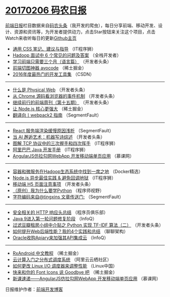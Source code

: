 # [20170206 码农日报](06.md)

[前端日报](http://caibaojian.com/c/news)栏目数据来自[码农头条](http://hao.caibaojian.com/)（我开发的爬虫），每日分享前端、移动开发、设计、资源和资讯等，为开发者提供动力，点击Star按钮来关注这个项目，点击Watch来收听每日的更新[Github主页](https://github.com/kujian/frontendDaily)
* [通用 CSS 笔记、建议与指导](http://hao.caibaojian.com/24998.html) （IT程序狮）
* [Hadoop 面试中 6 个常见的问题及答案](http://hao.caibaojian.com/24980.html) （全栈开发者）
* [学习前端只需要三个月（语言篇）](http://hao.caibaojian.com/25040.html) （开发者头条）
* [前端切图神器 avocode](http://hao.caibaojian.com/25075.html) （稀土掘金）
* [2016年度最热门的开发工具集](http://hao.caibaojian.com/25008.html) （CSDN）

***
* [什么是 Physical Web](http://hao.caibaojian.com/25036.html) （开发者头条）
* [从 Chrome 源码看浏览器的事件机制](http://hao.caibaojian.com/25035.html) （开发者头条）
* [继续前行的前端周刊（第十五期）](http://hao.caibaojian.com/25037.html) （开发者头条）
* [让 Node.js 核心更强大](http://hao.caibaojian.com/25073.html) （稀土掘金）
* [翻译向丨webpack2 指南](http://hao.caibaojian.com/25046.html) （SegmentFault）

***
* [React 服务端渲染缓慢原因浅析](http://hao.caibaojian.com/25049.html) （SegmentFault）
* [当 AI 邂逅艺术：机器写诗综述](http://hao.caibaojian.com/25043.html) （开发者头条）
* [图解 TCP 协议中的三次握手和四次挥手](http://hao.caibaojian.com/25065.html) （IT程序狮）
* [阿里巴巴 Java 开发手册](http://hao.caibaojian.com/24997.html) （IT程序狮）
* [AngularJS仿拉勾网WebApp 开发移动端单页应用](http://hao.caibaojian.com/25014.html) （慕课网）

***
* [容器和微服务在Hadoop生态系统中找到一席之地](http://hao.caibaojian.com/24978.html) （Docker精选）
* [Node.js 异步最佳实践 &#038; 避免回调地狱](http://hao.caibaojian.com/25066.html) （IT程序狮）
* [移动端 H5 页面注意事项](http://hao.caibaojian.com/25078.html) （开发者头条）
* [（原创）我为什么要学Python](http://hao.caibaojian.com/24995.html) （程序师视野）
* [字符编码来自@tingxins 文章传送门:](http://hao.caibaojian.com/25048.html) （SegmentFault）

***
* [安全相关的 HTTP 响应头总结](http://hao.caibaojian.com/25030.html) （程序员俱乐部）
* [Java 9进入第一轮问题修复阶段](http://hao.caibaojian.com/25010.html) （InfoQ）
* [过滤豆瓣租房小组中介贴之 Python 实现 TF-IDF 算法（二）](http://hao.caibaojian.com/25042.html) （开发者头条）
* [如何提升Web后端性能？我的4个实践和总结](http://hao.caibaojian.com/25022.html) （聊聊架构）
* [Oracle收购Apiary来加强其API集成云](http://hao.caibaojian.com/24974.html) （InfoQ）

***
* [RxAndroid 中文教程](http://hao.caibaojian.com/25070.html) （稀土掘金）
* [云计算入门之分布式调度系统](http://hao.caibaojian.com/25024.html) （阿里云云栖社区）
* [如何更改 Linux I/O 调度器来调整性能](http://hao.caibaojian.com/24988.html) （Linux中国）
* [快来和你的 Font Icons 说 Goodbye 吧](http://hao.caibaojian.com/25072.html) （稀土掘金）
* [新课速递——AngularJS仿拉勾网WebApp 开发移动端单页应用](http://hao.caibaojian.com/25015.html) （慕课网）

日报维护作者：[前端开发博客](http://caibaojian.com/) 